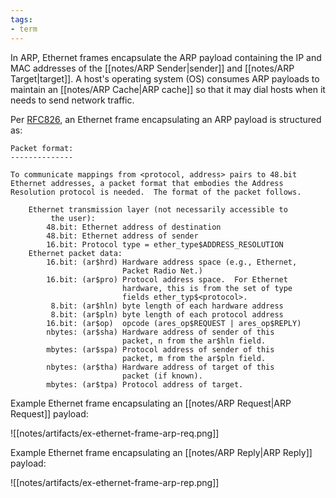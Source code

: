 ```yaml
---
tags:
- term
---
```


In ARP, Ethernet frames encapsulate the ARP payload containing the IP and MAC addresses of the [[notes/ARP Sender|sender]] and [[notes/ARP Target|target]]. A host's operating system (OS) consumes ARP payloads to maintain an [[notes/ARP Cache|ARP cache]] so that it may dial hosts when it needs to send network traffic.

Per [RFC826](https://datatracker.ietf.org/doc/html/rfc826), an Ethernet frame encapsulating an ARP payload is structured as:

```
Packet format:
--------------

To communicate mappings from <protocol, address> pairs to 48.bit
Ethernet addresses, a packet format that embodies the Address
Resolution protocol is needed.  The format of the packet follows.

    Ethernet transmission layer (not necessarily accessible to
         the user):
        48.bit: Ethernet address of destination
        48.bit: Ethernet address of sender
        16.bit: Protocol type = ether_type$ADDRESS_RESOLUTION
    Ethernet packet data:
        16.bit: (ar$hrd) Hardware address space (e.g., Ethernet,
                         Packet Radio Net.)
        16.bit: (ar$pro) Protocol address space.  For Ethernet
                         hardware, this is from the set of type
                         fields ether_typ$<protocol>.
         8.bit: (ar$hln) byte length of each hardware address
         8.bit: (ar$pln) byte length of each protocol address
        16.bit: (ar$op)  opcode (ares_op$REQUEST | ares_op$REPLY)
        nbytes: (ar$sha) Hardware address of sender of this
                         packet, n from the ar$hln field.
        mbytes: (ar$spa) Protocol address of sender of this
                         packet, m from the ar$pln field.
        nbytes: (ar$tha) Hardware address of target of this
                         packet (if known).
        mbytes: (ar$tpa) Protocol address of target.
```

Example Ethernet frame encapsulating an [[notes/ARP Request|ARP Request]] payload:

![[notes/artifacts/ex-ethernet-frame-arp-req.png]]

Example Ethernet frame encapsulating an [[notes/ARP Reply|ARP Reply]] payload:

![[notes/artifacts/ex-ethernet-frame-arp-rep.png]]